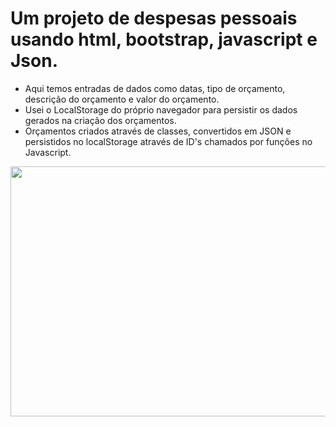 # Um projeto de despesas pessoais usando html, bootstrap, javascript e Json.
- Aqui temos entradas de dados como datas, tipo de orçamento, descrição do orçamento e valor do orçamento.
- Usei o LocalStorage do próprio navegador para persistir os dados gerados na criação dos orçamentos.
- Orçamentos criados através de classes, convertidos em JSON e persistidos no localStorage através de ID's chamados por funções no Javascript.

<img src="https://im2.ezgif.com/tmp/ezgif-2-7e53fc47c3df.gif" width="1000" height="400"/> 
